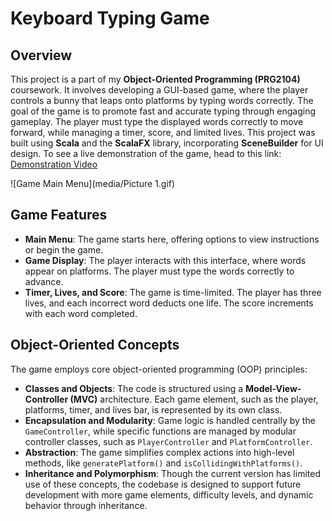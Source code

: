 # Keyboard Typing Game

## Overview
This project is a part of my **Object-Oriented Programming (PRG2104)** coursework. It involves developing a GUI-based game, where the player controls a bunny that leaps onto platforms by typing words correctly. The goal of the game is to promote fast and accurate typing through engaging gameplay. The player must type the displayed words correctly to move forward, while managing a timer, score, and limited lives. This project was built using **Scala** and the **ScalaFX** library, incorporating **SceneBuilder** for UI design. To see a live demonstration of the game, head to this link: [Demonstration Video](https://youtu.be/HAya4sCpurE)

![Game Main Menu](media/Picture 1.gif)

## Game Features
- **Main Menu**: The game starts here, offering options to view instructions or begin the game.
- **Game Display**: The player interacts with this interface, where words appear on platforms. The player must type the words correctly to advance.
- **Timer, Lives, and Score**: The game is time-limited. The player has three lives, and each incorrect word deducts one life. The score increments with each word completed.

## Object-Oriented Concepts
The game employs core object-oriented programming (OOP) principles:
- **Classes and Objects**: The code is structured using a **Model-View-Controller (MVC)** architecture. Each game element, such as the player, platforms, timer, and lives bar, is represented by its own class.
- **Encapsulation and Modularity**: Game logic is handled centrally by the `GameController`, while specific functions are managed by modular controller classes, such as `PlayerController` and `PlatformController`.
- **Abstraction**: The game simplifies complex actions into high-level methods, like `generatePlatform()` and `isCollidingWithPlatforms()`.
- **Inheritance and Polymorphism**: Though the current version has limited use of these concepts, the codebase is designed to support future development with more game elements, difficulty levels, and dynamic behavior through inheritance.

